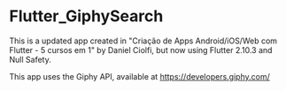 # Flutter_GiphySearch
This is a updated app created in "Criação de Apps Android/iOS/Web com Flutter - 5 cursos em 1" by Daniel Ciolfi, but now using Flutter 2.10.3 and Null Safety.

This app uses the Giphy API, available at https://developers.giphy.com/

